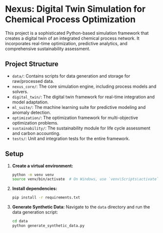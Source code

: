 # Nexus: Digital Twin Simulation for Chemical Process Optimization

This project is a sophisticated Python-based simulation framework that creates a digital twin of an integrated chemical process network. It incorporates real-time optimization, predictive analytics, and comprehensive sustainability assessment.

## Project Structure

- `data/`: Contains scripts for data generation and storage for raw/processed data.
- `nexus_core/`: The core simulation engine, including process models and solvers.
- `digital_twin/`: The digital twin framework for real-time integration and model adaptation.
- `ml_suite/`: The machine learning suite for predictive modeling and anomaly detection.
- `optimization/`: The optimization framework for multi-objective optimization problems.
- `sustainability/`: The sustainability module for life cycle assessment and carbon accounting.
- `tests/`: Unit and integration tests for the entire framework.

## Setup

1. **Create a virtual environment:**

    ```bash
    python -m venv venv
    source venv/bin/activate  # On Windows, use `venv\Scripts\activate`
    ```

2. **Install dependencies:**

    ```bash
    pip install -r requirements.txt
    ```

3. **Generate Synthetic Data:**
    Navigate to the `data` directory and run the data generation script:

    ```bash
    cd data
    python generate_synthetic_data.py
    ```

